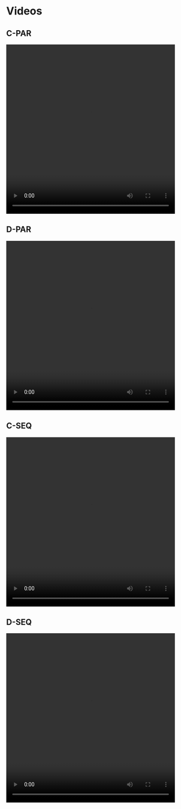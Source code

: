 # Videos

## C-PAR
<video width="450" height="450" controls>
  <source src="https://github.com/anondoubleblind/mario/raw/main/videos/difficult_1_curriculum_parallel.mov" type="video/mp4">
Your browser does not support the video tag.
</video>

## D-PAR
<video width="450" height="450" controls>
  <source src="https://github.com/anondoubleblind/mario/raw/main/videos/difficult_1_difficult_parallel.mov" type="video/mp4">
Your browser does not support the video tag.
</video>

## C-SEQ
<video width="450" height="450" controls>
  <source src="https://github.com/anondoubleblind/mario/raw/main/videos/difficult_1_curriculum_sequential.mov" type="video/mp4">
Your browser does not support the video tag.
</video>

## D-SEQ
<video width="450" height="450" controls>
  <source src="https://github.com/anondoubleblind/mario/raw/main/videos/difficult_1_difficult_sequential.mov" type="video/mp4">
Your browser does not support the video tag.
</video>
